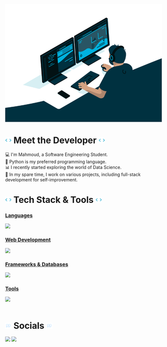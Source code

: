 <img src="./images/coding_vibes.gif" width="846.67px">

# <img src="./images/rotating_code.gif" width="20px"> Meet the  Developer <img src="./images/rotating_code.gif" width="20px">
💻 I'm Mahmoud, a Software Engineering Student. <br> 
🐍 Python is my preferred programming language.<br> 
📊 I recently started exploring the world of Data Science.<br>
🌠 In my spare time, I work on various projects, including full-stack development for self-improvement.

# <img src="./images/rotating_code.gif" width="20px"> Tech Stack & Tools <img src="./images/rotating_code.gif" width="20px">
<a href="https://skillicons.dev">
    <div>
        <h3>Languages</h3>
        <img src="https://skillicons.dev/icons?i=python,java"/>
    </div>
    <div>
        <h3>Web Development</h3>
        <img src="https://skillicons.dev/icons?i=html,css,js,jquery,bootstrap"/>
    </div>
    <div>
        <h3>Frameworks & Databases</h3>
        <img src="https://skillicons.dev/icons?i=postgres,mongodb,sqlite,flask,fastapi,spring"/>
    </div>
    <div>
        <h3>Tools</h3>
        <img src="https://skillicons.dev/icons?i=vscode,idea"/>
    </div>
</a>
<br>

# <img src="./images/quotes.gif" width="20px"> Socials <img src="./images/quotes.gif" width="20px">
<a href="https://www.linkedin.com/in/mahmoud-dello/"><img src="https://skillicons.dev/icons?i=linkedin"></a>
<a href="https://www.instagram.com/mahmod.dello"><img src="https://skillicons.dev/icons?i=instagram"></a>

